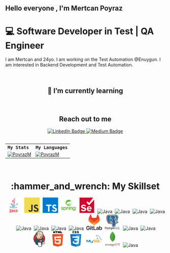## Hello everyone , I'm Mertcan Poyraz

# 💻 Software Developer in Test | QA Engineer

I am Mertcan and 24yo. I am working on the Test Automation @Enuygun.
I am interested in Backend Development and Test Automation.

<br>
<h2 align="center"> 👾 I’m currently learning </h2> 
<div align="center" 
<img src="https://github.com/devicons/devicon/blob/master/icons/go/go-original-wordmark.svg" title="Go" alt="Go" width="50" height="50"/>
</div>

<br>
<h2 align="center"> Reach out to me</h2>
<div align="center">
<a href="https://www.linkedin.com/in/poyrazmertcan/">
        <img src="https://img.shields.io/badge/LinkedIn-blue?style=for-the-badge&logo=linkedin&logoColor=white" alt="LinkedIn Badge"/>
</a> 
<a href="https://medium.com/@mertcanpoyraz">
        <img src="https://img.shields.io/badge/Medium-red?style=for-the-badge&logo=medium&logoColor=white" alt="Medium Badge"/>
</a> 
</div>

<br>
<table align="center" >
     <tr>
        <td colspan="2">
        <strong><samp>My Stats</samp></strong>
        </td>
        <td colspan="2">
        <strong><samp>My Languages</samp></strong>
        </td>
    </tr>
    <tr>
        <td colspan="2" rowspan="2">
        <a href="https://github-readme-stats.vercel.app/api?username=PoyrazM&show_icons=true&locale=en&theme=tokyonight">
        <img src="https://github-readme-stats.vercel.app/api?username=PoyrazM&show_icons=true&locale=en&theme=tokyonight" alt="PoyrazM">
        </a>
        </td>
        <td colspan="2" rowspan="2">
        <a href="https://github-readme-stats.vercel.app/api/top-langs/?username=PoyrazM&theme=tokyonight&langs_count=10&layout=compact">
        <img src="https://github-readme-stats.vercel.app/api/top-langs/?username=PoyrazM&theme=tokyonight&langs_count=10&layout=compact" alt="PoyrazM">
        </a>
        </td>
    </tr>
</table>

<br>
<h1 align="center"> :hammer_and_wrench: My Skillset </h1> 
 
 <div align="center" >
  <img src="https://github.com/devicons/devicon/blob/master/icons/java/java-original-wordmark.svg" title="Java" alt="Java" width="50" height="50"/>&nbsp;
  <img src="https://github.com/devicons/devicon/blob/master/icons/javascript/javascript-original.svg" title="JavaScript" alt="JavaScript" width="50" height="50"/>&nbsp;
  <img src="https://github.com/devicons/devicon/blob/master/icons/typescript/typescript-original.svg" title="Java" alt="Java" width="50" height="50"/>&nbsp;
  <img src="https://github.com/devicons/devicon/blob/master/icons/spring/spring-original-wordmark.svg" title="Java" alt="Java" width="50" height="50"/>&nbsp;
  <img src="https://github.com/devicons/devicon/blob/master/icons/selenium/selenium-original.svg" title="Java" alt="Java" width="50" height="50"/>&nbsp;
  <img src="https://copm.s3.amazonaws.com/581f5ac1.png" title="Java" alt="Java" width="50" height="50"/>&nbsp;
  <img src="https://miro.medium.com/max/400/1*qmS-f8Pv72ZavjF22v-xiw.png" title="Java" alt="Java" width="50" height="50"/>&nbsp;
  <img src="https://avatars.mds.yandex.net/i?id=e4404bd4726626092e912b5ccd9a9f97-4322178-images-thumbs&n=13" title="Java" alt="Java" width="50" height="50"/>&nbsp;
  <img src="https://upload.wikimedia.org/wikipedia/commons/thumb/e/e4/Katalon-logo-vector.svg/1200px-Katalon-logo-vector.svg.png" title="Java" alt="Java" width="50" height="50"/>&nbsp;
  <img src="https://devqa.io/assets/images/karate-automated-api-testing.png" title="Java" alt="Java" width="50" height="50"/>&nbsp;
  <img src="https://miro.medium.com/max/1400/1*dOZ2YEUpPOxiNGVMq6-K_g.jpeg" title="Java" alt="Java" width="50" height="50"/>&nbsp;
  <img src="https://miro.medium.com/max/631/1*vVFlHffet6kcD4cBNogVzQ.png" title="Java" alt="Java" width="50" height="50"/>&nbsp;
  <img src="https://pbs.twimg.com/profile_images/1318604600677527552/stk8sqYZ_400x400.png" title="Java" alt="Java" width="50" height="50"/>&nbsp;
  <img src="https://github.com/devicons/devicon/blob/master/icons/gitlab/gitlab-original-wordmark.svg" title="Java" alt="Java" width="50" height="50"/>&nbsp;
  <img src="https://github.com/devicons/devicon/blob/master/icons/postgresql/postgresql-original-wordmark.svg" title="Java" alt="Java" width="50" height="50"/>&nbsp;
  <img src="https://i.pinimg.com/originals/87/e8/49/87e8491cdd5ee5dacf3059f0c0832ce7.png" title="Java" alt="Java" width="50" height="50"/>&nbsp;
  <img src="https://logowiki.net/uploads/logo/a/appium.svg" title="Java" alt="Java" width="50" height="50"/>&nbsp;
  <img src="https://github.com/devicons/devicon/blob/master/icons/jenkins/jenkins-original.svg" title="Java" alt="Java" width="50" height="50"/>&nbsp;
  <img src="https://github.com/devicons/devicon/blob/master/icons/html5/html5-original-wordmark.svg" title="Java" alt="Java" width="50" height="50"/>&nbsp;
  <img src="https://github.com/devicons/devicon/blob/master/icons/css3/css3-original-wordmark.svg" title="Java" alt="Java" width="50" height="50"/>&nbsp;
  <img src="https://github.com/devicons/devicon/blob/master/icons/mysql/mysql-original-wordmark.svg" title="Java" alt="Java" width="50" height="50"/>&nbsp;
  <img src="https://github.com/devicons/devicon/blob/master/icons/mongodb/mongodb-original-wordmark.svg" title="Java" alt="Java" width="50" height="50"/>&nbsp;
  <img src="https://pbs.twimg.com/profile_images/1451297216187011072/xLd1JSZk_400x400.png" title="Java" alt="Java" width="50" height="50"/>&nbsp;
</div>
